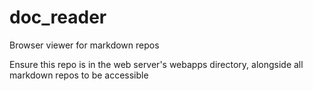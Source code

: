# doc_reader
Browser viewer for markdown repos

Ensure this repo is in the web server's webapps directory, alongside all markdown repos to be accessible